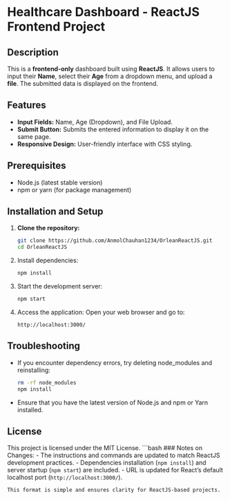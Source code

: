 # Healthcare Dashboard - ReactJS Frontend Project

## Description
This is a **frontend-only** dashboard built using **ReactJS**. It allows users to input their **Name**, select their **Age** from a dropdown menu, and upload a **file**. The submitted data is displayed on the frontend.

## Features
- **Input Fields:** Name, Age (Dropdown), and File Upload.
- **Submit Button:** Submits the entered information to display it on the same page.
- **Responsive Design:** User-friendly interface with CSS styling.

## Prerequisites
- Node.js (latest stable version)
- npm or yarn (for package management)

## Installation and Setup

1. **Clone the repository:**
   ```bash
   git clone https://github.com/AnmolChauhan1234/OrleanReactJS.git
   cd OrleanReactJS

2. Install dependencies:
    ```bash
    npm install

3. Start the development server:
    ```bash
    npm start

4. Access the application:
    Open your web browser and go to:

    ```arduino
    http://localhost:3000/

## Troubleshooting
- If you encounter dependency errors, try deleting node_modules and reinstalling:
    ```bash
    rm -rf node_modules
    npm install
- Ensure that you have the latest version of Node.js and npm or Yarn installed.

## License
This project is licensed under the MIT License.
    ```bash
    ### Notes on Changes:
    - The instructions and commands are updated to match ReactJS development practices.
    - Dependencies installation (`npm install`) and server startup (`npm start`) are included.
    - URL is updated for React’s default localhost port (`http://localhost:3000/`). 

    This format is simple and ensures clarity for ReactJS-based projects.





